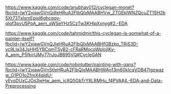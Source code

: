 https://www.kaggle.com/code/anubhav012/cyclegan-monet?fbclid=IwY2xjawGVnQdleHRuA2FlbQIxMAABHVw_ZTGEklWNZQcuZT1SH2b5Xt73TxIsmEpixI6ghcgqy-qIqf3pvU5PpA_aem_sWSeYHz5CzTw3KHlpXxnyg#2.-EDA

https://www.kaggle.com/code/tahmidmir/this-cyclegan-is-somwhat-of-a-painter-itself?fbclid=IwY2xjawGVnQJleHRuA2FlbQIxMAABHfGBzkp_TRjS3D-vc9Lla34JsHH5YBCqmTSyB2-cFRaRMocoWplojlKv-A_aem_P5fkirlJMy77nJoJB895VQ#CycleGAN

https://www.kaggle.com/code/robinlutter/painting-with-gans?fbclid=IwY2xjawGVnStleHRuA2FlbQIxMAABHWAn13m60kIcqVDB47lgzwazw_G1PO1oZfmX4qIdU-yEyoDUxCJOs3ieHw_aem_jcXQ5GbTrY8LRMHu_f4PVA#4.-EDA-and-Data-Preprocessing

